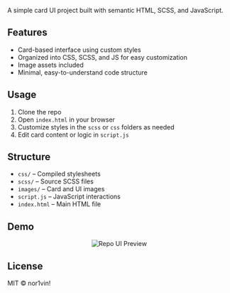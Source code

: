 
A simple card UI project built with semantic HTML, SCSS, and JavaScript.

## Features

- Card-based interface using custom styles  
- Organized into CSS, SCSS, and JS for easy customization  
- Image assets included  
- Minimal, easy-to-understand code structure

## Usage

1. Clone the repo  
2. Open `index.html` in your browser  
3. Customize styles in the `scss` or `css` folders as needed  
4. Edit card content or logic in `script.js`  

## Structure

- `css/` – Compiled stylesheets  
- `scss/` – Source SCSS files  
- `images/` – Card and UI images  
- `script.js` – JavaScript interactions  
- `index.html` – Main HTML file

## Demo

<p align="center">
  <img src="https://github.com/user-attachments/assets/bdc7a1bd-d3a3-4794-b5c1-8f702d360555" alt="Repo UI Preview" />
</p>

## License

MIT © nor1vin!

